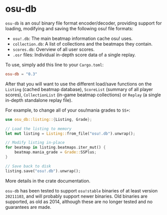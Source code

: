 # osu-db

`osu-db` is an osu! binary file format encoder/decoder, providing support for
loading, modifying and saving the following osu! file formats:

- `osu!.db`: The main beatmap information cache osu! uses.
- `collection.db`: A list of collections and the beatmaps they contain.
- `scores.db`: Overview of all user scores.
- `.osr` files: Individual in-depth score data of a single replay.

To use, simply add this line to your `Cargo.toml`:

```toml
osu-db = "0.3"
```

After that you will want to use the different load/save functions on the
`Listing` (cached beatmap database), `ScoreList` (summary of all player scores),
`CollectionList` (in-game beatmap collections) or `Replay` (a single in-depth
standalone replay file).

For example, to change all of your osu!mania grades to `SS+`:

```rust
use osu_db::listing::{Listing, Grade};

// Load the listing to memory
let mut listing = Listing::from_file("osu!.db").unwrap();

// Modify listing in-place
for beatmap in listing.beatmaps.iter_mut() {
    beatmap.mania_grade = Grade::SSPlus;
}

// Save back to disk
listing.save("osu!.db").unwrap();
```

More details in the crate documentation.

`osu-db` has been tested to support `osu!stable` binaries of at least version
`20211103`, and will probably support newer binaries.
Old binaries are supported, as old as 2014, although these are no longer tested
and no guarantees are made.

